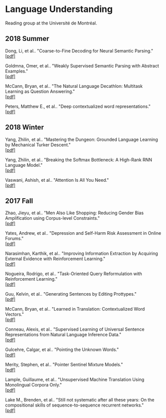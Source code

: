 # Language Understanding
Reading group at the Université de Montréal.

## 2018 Summer
Dong, Li, et al.. "Coarse-to-Fine Decoding for Neural Semantic Parsing."
</br>[[pdf]](https://arxiv.org/pdf/1805.04793.pdf)

Goldmna, Omer, et al.. "Weakly Supervised Semantic Parsing with Abstract Examples."
</br>[[pdf]](https://arxiv.org/pdf/1711.05240.pdf)

McCann, Bryan, et al.. "The Natural Language Decathlon: Multitask Learning as Question Answering."
</br>[[pdf]](https://arxiv.org/pdf/1806.08730.pdf)

Peters, Matthew E., et al.. "Deep contextualized word representations."
</br>[[pdf]](https://arxiv.org/pdf/1802.05365.pdf)

## 2018 Winter
Yang, Zhilin, et al.. "Mastering the Dungeon: Grounded Language Learning by Mechanical Turker Descent."
</br>[[pdf]](https://arxiv.org/pdf/1711.07950.pdf)

Yang, Zhilin, et al.. "Breaking the Softmax Bottleneck: A High-Rank RNN Language Model."
</br>[[pdf]](https://arxiv.org/pdf/1711.03953.pdf)

Vaswani, Ashish, et al.. "Attention Is All You Need."
</br>[[pdf]](https://arxiv.org/pdf/1706.03762.pdf)

## 2017 Fall
Zhao, Jieyu, et al.. "Men Also Like Shopping: Reducing Gender Bias Amplification using Corpus-level Constraints."
</br>[[pdf]](http://www.aclweb.org/anthology/D/D17/D17-1319.pdf)

Yates, Andrew, et al.. "Depression and Self-Harm Risk Assessment in Online Forums."
</br>[[pdf]](http://aclweb.org/anthology/D17-1321)

Narasimhan, Karthik, et al.. "Improving Information Extraction by Acquiring External Evidence with Reinforcement Learning."
</br>[[pdf]](https://arxiv.org/pdf/1603.07954.pdf)

Nogueira, Rodrigo, et al.. "Task-Oriented Query Reformulation with Reinforcement Learning."
</br>[[pdf]](https://arxiv.org/pdf/1704.04572.pdf)

Guu, Kelvin, et al.. "Generating Sentences by Editing Prottypes."
</br>[[pdf]](https://arxiv.org/pdf/1709.08878.pdf)

McCann, Bryan, et al.. "Learned in Translation: Contextualized Word Vectors."
</br>[[pdf]](https://arxiv.org/pdf/1708.00107.pdf)

Conneau, Alexis, et al.. "Supervised Learning of Universal Sentence Representations from Natural Language Inference Data."
</br>[[pdf]](https://arxiv.org/pdf/1705.02364.pdf)

Gulcehre, Calgar, et al.. "Pointing the Unknown Words."
</br>[[pdf]](https://arxiv.org/pdf/1603.08148.pdf)

Merity, Stephen, et al.. "Pointer Sentinel Mixture Models."
</br>[[pdf]](https://arxiv.org/pdf/1609.07843.pdf)

Lample, Guillaume, et al.. "Unsupervised Machine Translation Using Monolingual Corpora Only."
</br>[[pdf]](https://arxiv.org/pdf/1711.00043.pdf)

Lake M., Brenden, et al.. "Still not systematic after all these years: On the compositional skills of sequence-to-sequence recurrent networks."
</br>[[pdf]](https://arxiv.org/pdf/1711.00350.pdf)
